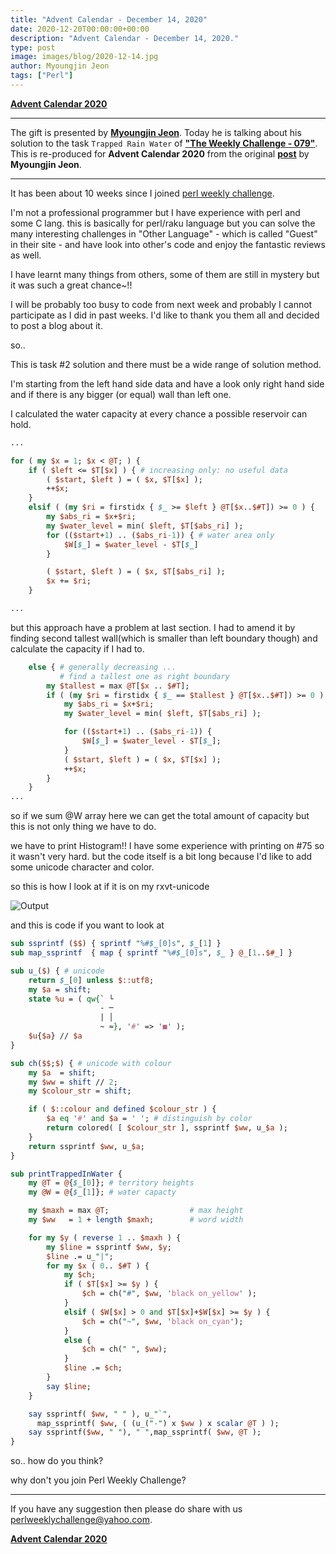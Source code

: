 ```yaml
---
title: "Advent Calendar - December 14, 2020"
date: 2020-12-20T00:00:00+00:00
description: "Advent Calendar - December 14, 2020."
type: post
image: images/blog/2020-12-14.jpg
author: Myoungjin Jeon
tags: ["Perl"]
---
```


[**Advent Calendar 2020**](/blog/advent-calendar-2020)
***

The gift is presented by [**Myoungjin Jeon**](https://perlweeklychallenge.org/blog/meet-the-champion-2020-09). Today he is talking about his solution to the task `Trapped Rain Water` of **["The Weekly Challenge - 079"](/blog/perl-weekly-challenge-079)**. This is re-produced for **Advent Calendar 2020** from the original [**post**](https://dev.to/jeongoon/the-perl-weekly-challenge-079-9ij) by **Myoungjin Jeon**.

***

It has been about 10 weeks since I joined [perl weekly challenge](https://perlweeklychallenge.org/).

I'm not a professional programmer but I have experience with perl and some C lang. this is basically for perl/raku language but you can solve the many interesting challenges in "Other Language" - which is called "Guest" in their site - and have look into other's code and enjoy the fantastic reviews as well.

I have learnt many things from others, some of them are still in mystery but it was such a great chance~!!

I will be probably too busy to code from next week and probably I cannot participate as I did in past weeks. I'd like to thank you them all and decided to post a blog about it.

so..

This is task #2 solution and there must be a wide range of solution method.

I'm starting from the left hand side data and have a look only right hand side and if there is any bigger (or equal) wall than left one.

I calculated the water capacity at every chance a possible reservoir can hold.

```perl
...

for ( my $x = 1; $x < @T; ) {
    if ( $left <= $T[$x] ) { # increasing only: no useful data
        ( $start, $left ) = ( $x, $T[$x] );
        ++$x;
    }
    elsif ( (my $ri = firstidx { $_ >= $left } @T[$x..$#T]) >= 0 ) {
        my $abs_ri = $x+$ri;
        my $water_level = min( $left, $T[$abs_ri] );
        for (($start+1) .. ($abs_ri-1)) { # water area only
            $W[$_] = $water_level - $T[$_]
        }

        ( $start, $left ) = ( $x, $T[$abs_ri] );
        $x += $ri;
    }

...
```

but this approach have a problem at last section. I had to amend it by finding second tallest wall(which is smaller than left boundary though) and calculate the capacity if I had to.

```perl
    else { # generally decreasing ...
           # find a tallest one as right boundary
        my $tallest = max @T[$x .. $#T];
        if ( (my $ri = firstidx { $_ == $tallest } @T[$x..$#T]) >= 0 ) {
            my $abs_ri = $x+$ri;
            my $water_level = min( $left, $T[$abs_ri] );

            for (($start+1) .. ($abs_ri-1)) {
                $W[$_] = $water_level - $T[$_];
            }
            ( $start, $left ) = ( $x, $T[$x] );
            ++$x;
        }
    }
...
```

so if we sum @W array here we can get the total amount of capacity
but this is not only thing we have to do.

we have to print Histogram!! I have some experience with printing on #75 so it wasn't very hard. but the code itself is a bit long
because I'd like to add some unicode character and color.

so this is how I look at if it is on my rxvt-unicode

![Output](/images/blog/ch-79-02.png)

and this is code if you want to look at

```perl
sub ssprintf ($$) { sprintf "%#$_[0]s", $_[1] }
sub map_ssprintf  { map { sprintf "%#$_[0]s", $_ } @_[1..$#_] }

sub u_($) { # unicode
    return $_[0] unless $::utf8;
    my $a = shift;
    state %u = ( qw{` └
                    - ─
                    | │
                    ~ ≈}, '#' => '■' );
    $u{$a} // $a
}

sub ch($$;$) { # unicode with colour
    my $a  = shift;
    my $ww = shift // 2;
    my $colour_str = shift;

    if ( $::colour and defined $colour_str ) {
        $a eq '#' and $a = ' '; # distinguish by color
        return colored( [ $colour_str ], ssprintf $ww, u_$a );
    }
    return ssprintf $ww, u_$a;
}

sub printTrappedInWater {
    my @T = @{$_[0]}; # territory heights
    my @W = @{$_[1]}; # water capacty

    my $maxh = max @T;                  # max height
    my $ww   = 1 + length $maxh;        # word width

    for my $y ( reverse 1 .. $maxh ) {
        my $line = ssprintf $ww, $y;
        $line .= u_"|";
        for my $x ( 0.. $#T ) {
            my $ch;
            if ( $T[$x] >= $y ) {
                $ch = ch("#", $ww, 'black on_yellow' );
            }
            elsif ( $W[$x] > 0 and $T[$x]+$W[$x] >= $y ) {
                $ch = ch("~", $ww, 'black on_cyan');
            }
            else {
                $ch = ch(" ", $ww);
            }
            $line .= $ch;
        }
        say $line;
    }

    say ssprintf( $ww, " " ), u_"`",
      map_ssprintf( $ww, ( (u_("-") x $ww ) x scalar @T ) );
    say ssprintf($ww, " "), " ",map_ssprintf( $ww, @T );
}
```

so.. how do you think?

why don't you join Perl Weekly Challenge?

***

If you have any suggestion then please do share with us <perlweeklychallenge@yahoo.com>.

[**Advent Calendar 2020**](/blog/advent-calendar-2020)
